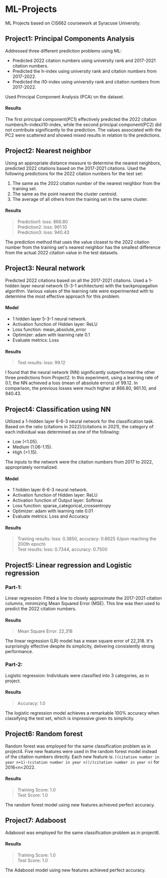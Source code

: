 # ML-Projects
ML Projects based on CIS662 coursework at Syracuse University.

## Project1: Principal Components Analysis
Addressed three different prediction problems using ML:

* Predicted 2022 citation numbers using university rank and 2017-2021 citation numbers.
* Predicted the h-index using university rank and citation numbers from 2017-2022.
* Predicted the i10-index using university rank and citation numbers from 2017-2022.

Used Principal Component Analysis (PCA) on the dataset.

#### Results
The first principal component(PC1) effectively predicted the 2022 citation numbers/h-index/i10-index, while the second principal component(PC2) did not contribute significantly to the prediction. The values associated with the PC2 were scattered and showed mixed results in relation to the predictions.

## Project2: Nearest neighbor
Using an appropriate distance measure to determine the nearest neighbors, predicted 2022 citations based on the 2017-2021 citations.
Used the following predictions for the 2022 citation numbers for the test set:

1) The same as the 2022 citation number of the nearest neighbor from the training set.
1) The same as the point nearest the cluster centroid.
1) The average of all others from the training set in the same cluster.

#### Results
> Prediction1: loss: 866.80<br />
> Prediction2: loss: 961.10<br />
> Prediction3: loss: 940.43

The prediction method that uses the value closest to the 2022 citation number from the training set's nearest neighbor has the smallest difference from the actual 2022 citation value in the test datasets.

## Project3: Neural network
Predicted 2022 citations based on all the 2017-2021 citations. Used a 1-hidden layer neural network (5-3-1 architecture) with the backpropagation algorithm. 
Various values of the learning rate were experimented with to determine the most effective approach for this problem.

#### Model
* 1 hidden layer 5-3-1 neural network.
* Activation function of Hidden layer: ReLU
* Loss function: mean_absolute_error
* Optimizer: adam with learning rate 0.1
* Evaluate metrics: Loss

#### Results
> Test results: loss: 99.12

I found that the neural network (NN) significantly outperformed the other three predictions from Project2. In this experiment, using a learning rate of 0.1, the NN achieved a loss (mean of absolute errors) of 99.12. In comparison, the previous losses were much higher at 866.80, 961.10, and 940.43.

## Project4: Classification using NN
Utilized a 1-hidden layer 6-6-3 neural network for the classification task.
Based on the ratio (citations in 2022)/(citations in 2021), the category of each individual was determined as one of the following:

* Low (<1.05).
* Medium (1.06-1.15).
* High (>1.15).

The inputs to the network were the citation numbers from 2017 to 2022, appropriately normalized.

#### Model
* 1 hidden layer 6-6-3 neural network.
* Activation function of Hidden layer: ReLU
* Activation function of Output layer: Softmax
* Loss function: sparse_categorical_crossentropy
* Optimizer: adam with learning rate 0.01
* Evaluate metrics: Loss and Accuracy

#### Results
> Training results: loss: 0.3850, accuracy: 0.8625 (Upon reaching the 200th epoch)<br />
> Test results: loss: 0.7344, accuracy: 0.7500

## Project5: Linear regression and Logistic regression
### Part-1:
Linear regression: Fitted a line to closely approximate the 2017-2021 citation columns, minimizing Mean Squared Error (MSE). This line was then used to predict the 2022 citation numbers.

#### Results
> Mean Square Error: 22,318

The linear regression (LR) model has a mean square error of 22,318. It's surprisingly effective despite its simplicity, delivering consistently strong performance.

### Part-2:
Logistic regression: Individuals were classified into 3 categories, as in project.

#### Results
> Accuracy: 1.0

The logistic regression model achieves a remarkable 100% accuracy when classifying the test set, which is impressive given its simplicity.

## Project6: Random forest
Random forest was employed for the same classification problem as in project4.
Five new features were used in the random forest model instead of the citation numbers directly.
Each new feature is:
`((citation number in year n+1)-(citation number in year n))/(citation number in year n)` for 2016<n<2022.

#### Results
> Training Score: 1.0<br />
> Test Score: 1.0

The random forest model using new features achieved perfect accuracy.

## Project7: Adaboost
Adaboost was employed for the same classification problem as in project6.

#### Results
> Training Score: 1.0<br />
> Test Score: 1.0

The Adaboost model using new features achieved perfect accuracy.


